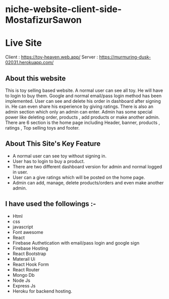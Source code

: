 # niche-website-client-side-MostafizurSawon

# Live Site

Client : https://toy-heaven.web.app/
Server : https://murmuring-dusk-02031.herokuapp.com/

## About this website

This is toy selling based website. A normal user can see all toy. He will have to login to buy them. Google and normal email/pass login method has been implemented. User can see and delete his order in dashboard after signing in. He can even share his experience by giving ratings. There is also an admin section which only an admin can enter. Admin has some special power like deleting order, products , add products or make another admin.
There are 6 section is the home page including Header, banner, products , ratings , Top selling toys and footer.

## About This Site's Key Feature

- A normal user can see toy without signing in.
- User has to login to buy a product.
- There are two different dashboard version for admin and normal logged in user.
- User can a give ratings which will be posted on the home page.
- Admin can add, manage, delete products/orders and even make another admin.

## I have used the followings :-

- Html
- css
- javascript
- Font awesome
- React
- Firebase Authetication with email/pass login and google sign
- Firebase Hosting
- React Bootstrap
- Materail Ui
- React Hook Form
- React Router
- Mongo Db
- Node Js
- Express Js
- Heroku for backend hosting.

